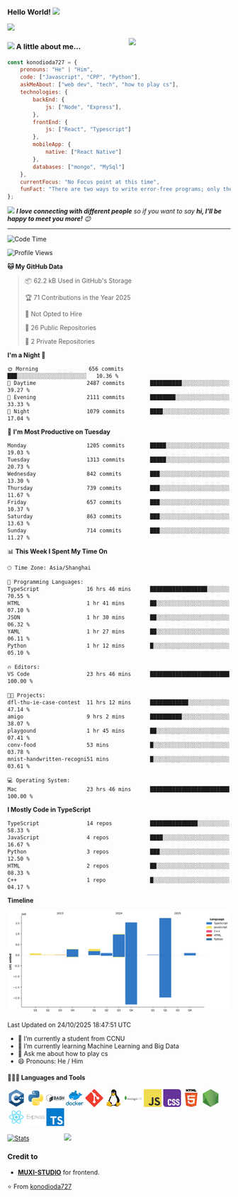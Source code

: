 ### Hello World!  <img src="https://github.com/sciencepal/sciencepal/blob/master/assets/Hi.gif" width="29px">
  ![](https://komarev.com/ghpvc/?username=konodioda727&label=Profile%20Visits&color=blue&style=for-the-badge)
</em></p>

<img align='right' src="https://media.giphy.com/media/M9gbBd9nbDrOTu1Mqx/giphy.gif" width="230">

### <img src="https://media.giphy.com/media/VgCDAzcKvsR6OM0uWg/giphy.gif" width="50"> A little about me...  

```javascript
const konodioda727 = {
    pronouns: "He" | "Him",
    code: ["Javascript", "CPP", "Python"],
    askMeAbout: ["web dev", "tech", "how to play cs"],
    technologies: {
        backEnd: {
            js: ["Node", "Express"],
        },
        frontEnd: {
            js: ["React", "Typescript"]
        },
        mobileApp: {
            native: ["React Native"]
        },
        databases: ["mongo", "MySql"]
    },
    currentFocus: "No Focus point at this time",
    funFact: "There are two ways to write error-free programs; only the third one works"
};
```

<img src="https://media.giphy.com/media/LnQjpWaON8nhr21vNW/giphy.gif" width="60"> <em><b>I love connecting with different people</b> so if you want to say <b>hi, I'll be happy to meet you more!</b> 😊</em>

---
<!--START_SECTION:waka-->
![Code Time](http://img.shields.io/badge/Code%20Time-1%2C014%20hrs%2036%20mins-blue)

![Profile Views](http://img.shields.io/badge/Profile%20Views-1-blue)

**🐱 My GitHub Data** 

> 📦 62.2 kB Used in GitHub's Storage 
 > 
> 🏆 71 Contributions in the Year 2025
 > 
> 🚫 Not Opted to Hire
 > 
> 📜 26 Public Repositories 
 > 
> 🔑 2 Private Repositories 
 > 
**I'm a Night 🦉** 

```text
🌞 Morning                656 commits         ███░░░░░░░░░░░░░░░░░░░░░░   10.36 % 
🌆 Daytime                2487 commits        ██████████░░░░░░░░░░░░░░░   39.27 % 
🌃 Evening                2111 commits        ████████░░░░░░░░░░░░░░░░░   33.33 % 
🌙 Night                  1079 commits        ████░░░░░░░░░░░░░░░░░░░░░   17.04 % 
```
📅 **I'm Most Productive on Tuesday** 

```text
Monday                   1205 commits        █████░░░░░░░░░░░░░░░░░░░░   19.03 % 
Tuesday                  1313 commits        █████░░░░░░░░░░░░░░░░░░░░   20.73 % 
Wednesday                842 commits         ███░░░░░░░░░░░░░░░░░░░░░░   13.30 % 
Thursday                 739 commits         ███░░░░░░░░░░░░░░░░░░░░░░   11.67 % 
Friday                   657 commits         ███░░░░░░░░░░░░░░░░░░░░░░   10.37 % 
Saturday                 863 commits         ███░░░░░░░░░░░░░░░░░░░░░░   13.63 % 
Sunday                   714 commits         ███░░░░░░░░░░░░░░░░░░░░░░   11.27 % 
```


📊 **This Week I Spent My Time On** 

```text
🕑︎ Time Zone: Asia/Shanghai

💬 Programming Languages: 
TypeScript               16 hrs 46 mins      ██████████████████░░░░░░░   70.55 % 
HTML                     1 hr 41 mins        ██░░░░░░░░░░░░░░░░░░░░░░░   07.10 % 
JSON                     1 hr 30 mins        ██░░░░░░░░░░░░░░░░░░░░░░░   06.32 % 
YAML                     1 hr 27 mins        ██░░░░░░░░░░░░░░░░░░░░░░░   06.11 % 
Python                   1 hr 12 mins        █░░░░░░░░░░░░░░░░░░░░░░░░   05.10 % 

🔥 Editors: 
VS Code                  23 hrs 46 mins      █████████████████████████   100.00 % 

🐱‍💻 Projects: 
dfl-thu-ie-case-contest  11 hrs 12 mins      ████████████░░░░░░░░░░░░░   47.14 % 
amigo                    9 hrs 2 mins        ██████████░░░░░░░░░░░░░░░   38.07 % 
playgound                1 hr 45 mins        ██░░░░░░░░░░░░░░░░░░░░░░░   07.41 % 
conv-food                53 mins             █░░░░░░░░░░░░░░░░░░░░░░░░   03.78 % 
mnist-handwritten-recogni51 mins             █░░░░░░░░░░░░░░░░░░░░░░░░   03.61 % 

💻 Operating System: 
Mac                      23 hrs 46 mins      █████████████████████████   100.00 % 
```

**I Mostly Code in TypeScript** 

```text
TypeScript               14 repos            ███████████████░░░░░░░░░░   58.33 % 
JavaScript               4 repos             ████░░░░░░░░░░░░░░░░░░░░░   16.67 % 
Python                   3 repos             ███░░░░░░░░░░░░░░░░░░░░░░   12.50 % 
HTML                     2 repos             ██░░░░░░░░░░░░░░░░░░░░░░░   08.33 % 
C++                      1 repo              █░░░░░░░░░░░░░░░░░░░░░░░░   04.17 % 
```



**Timeline**

![Lines of Code chart](https://raw.githubusercontent.com/konodioda727/konodioda727/main/assets/bar_graph.png)


 Last Updated on 24/10/2025 18:47:51 UTC
<!--END_SECTION:waka-->
  
  - 🔭 I’m currently a student from CCNU
  - 🌱 I’m currently learning Machine Learning and Big Data
  - 💬 Ask me about how to play cs
  - 😄 Pronouns: He / Him
  
  
  #### 👨🏻‍💻 Languages and Tools <br />
  <code><img height="40" src="https://raw.githubusercontent.com/github/explore/80688e429a7d4ef2fca1e82350fe8e3517d3494d/topics/cpp/cpp.png"></code>
  <code><img height="40" src="https://raw.githubusercontent.com/github/explore/80688e429a7d4ef2fca1e82350fe8e3517d3494d/topics/python/python.png"></code>
  <code><img height="40" src="https://raw.githubusercontent.com/github/explore/80688e429a7d4ef2fca1e82350fe8e3517d3494d/topics/bash/bash.png"></code>
  <code><img height="40" src="https://raw.githubusercontent.com/github/explore/80688e429a7d4ef2fca1e82350fe8e3517d3494d/topics/docker/docker.png"></code>
  <code><img height="40" src="https://raw.githubusercontent.com/github/explore/80688e429a7d4ef2fca1e82350fe8e3517d3494d/topics/git/git.png"></code>
  <code><img height="40" src="https://raw.githubusercontent.com/github/explore/80688e429a7d4ef2fca1e82350fe8e3517d3494d/topics/linux/linux.png"></code>
  <code><img height="40" src="https://raw.githubusercontent.com/github/explore/80688e429a7d4ef2fca1e82350fe8e3517d3494d/topics/mongodb/mongodb.png"></code>
  <code><img height="40" src="https://raw.githubusercontent.com/github/explore/80688e429a7d4ef2fca1e82350fe8e3517d3494d/topics/javascript/javascript.png"></code>
  <code><img height="40" src="https://raw.githubusercontent.com/github/explore/80688e429a7d4ef2fca1e82350fe8e3517d3494d/topics/css/css.png"></code>
  <code><img height="40" src="https://raw.githubusercontent.com/github/explore/80688e429a7d4ef2fca1e82350fe8e3517d3494d/topics/html/html.png"></code>
  <code><img height="40" src="https://raw.githubusercontent.com/github/explore/80688e429a7d4ef2fca1e82350fe8e3517d3494d/topics/nodejs/nodejs.png"></code>
  <code><img height="40" src="https://raw.githubusercontent.com/github/explore/80688e429a7d4ef2fca1e82350fe8e3517d3494d/topics/react/react.png"></code>
  <code><img height="40" src="https://raw.githubusercontent.com/github/explore/80688e429a7d4ef2fca1e82350fe8e3517d3494d/topics/express/express.png"></code>
  <code><img height="40" src="https://raw.githubusercontent.com/github/explore/80688e429a7d4ef2fca1e82350fe8e3517d3494d/topics/typescript/typescript.png"></code>
  
  [![Stats](https://github-readme-stats.vercel.app/api?username=konodioda727&show_icons=true&theme=radical)](https://github-readme-stats.vercel.app/api?username=konodioda727&show_icons=true&theme=radical)&nbsp; &nbsp; &nbsp; &nbsp; &nbsp; &nbsp; &nbsp; &nbsp; &nbsp; &nbsp; <img src="https://s2.loli.net/2023/12/12/1RCmBVoIQDP2XYt.png" width="140">
  

<!-- Credit -->
### Credit to 
- [**MUXI-STUDIO**](https://muxi-tech.xyz/) for frontend. 

⭐️ From [konodioda727](https://github.com/konodioda727)
